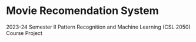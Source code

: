 # Movie Recomendation System

2023-24 Semester Ⅱ Pattern Recognition and Machine Learning (CSL 2050) Course Project
